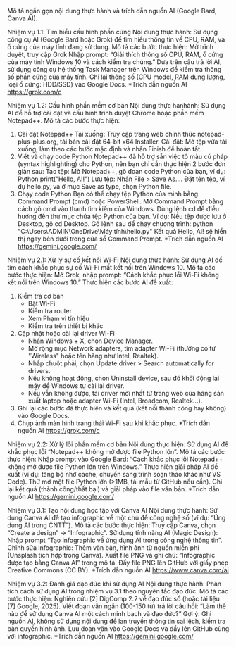 Mô tả ngắn gọn nội dung thực hành và trích dẫn nguồn AI (Google Bard, Canva AI).


Nhiệm vụ 1.1: Tìm hiểu cấu hình phần cứng
Nội dung thực hành: Sử dụng công cụ AI (Google Bard hoặc Grok) để tìm hiểu thông tin về CPU, RAM, và ổ cứng của máy tính đang sử dụng.
Mô tả các bước thực hiện:
Mở trình duyệt, truy cập Grok
Nhập prompt: “Giải thích thông số CPU, RAM, ổ cứng của máy tính Windows 10 và cách kiểm tra chúng.”
Dựa trên câu trả lời AI, sử dụng công cụ hệ thống Task Manager trên Windows để kiểm tra thông số phần cứng của máy tính.
Ghi lại thông số (CPU model, RAM dung lượng, loại ổ cứng: HDD/SSD) vào Google Docs.
*Trích dẫn nguồn AI     https://grok.com/c

Nhiệm vụ 1.2: Cấu hình phần mềm cơ bản
Nội dung thực hànhành: Sử dụng AI để hỗ trợ cài đặt và cấu hình trình duyệt Chrome hoặc phần mềm Notepad++.
Mô tả các bước thực hiện:
1. Cài đặt Notepad++
Tải xuống: Truy cập trang web chính thức notepad-plus-plus.org, tải bản cài đặt 64-bit x64 Installer.
Cài đặt: Mở tệp vừa tải xuống, làm theo các bước mặc định và nhấn Finish để hoàn tất.
2. Viết và chạy code Python
Notepad++ đã hỗ trợ sẵn việc tô màu cú pháp (syntax highlighting) cho Python, nên bạn chỉ cần thực hiện 2 bước đơn giản sau:
Tạo tệp: Mở Notepad++, gõ đoạn code Python của bạn, ví dụ:
Python
print("Hello, AI!")
Lưu tệp: Nhấn File > Save As.... Đặt tên tệp, ví dụ hello.py, và ở mục Save as type, chọn Python file.
3. Chạy code Python
Bạn có thể chạy tệp Python của mình bằng Command Prompt (cmd) hoặc PowerShell.
Mở Command Prompt bằng cách gõ cmd vào thanh tìm kiếm của Windows.
Dùng lệnh cd để điều hướng đến thư mục chứa tệp Python của bạn. Ví dụ: Nếu tệp được lưu ở Desktop, gõ cd Desktop.
Gõ lệnh sau để chạy chương trình:
python "C:\Users\ADMIN\OneDrive\Máy tính\hello.py"
Kết quả Hello, AI! sẽ hiển thị ngay bên dưới trong cửa sổ Command Prompt.
*Trích dẫn nguồn AI https://gemini.google.com/

Nhiệm vụ 2.1: Xử lý sự cố kết nối Wi-Fi
Nội dung thực hành: Sử dụng AI để tìm cách khắc phục sự cố Wi-Fi mất kết nối trên Windows 10.
Mô tả các bước thực hiện:
Mở Grok, nhập prompt: “Cách khắc phục lỗi Wi-Fi không kết nối trên Windows 10.”
Thực hiện các bước AI đề xuất: 
1. Kiểm tra cơ bản
   - Bật Wi-Fi
   -  Kiểm tra router
   -   Xem Phạm vi tín hiệu
   -    Kiểm tra trên thiết bị khác
2. Cập nhật hoặc cài lại driver Wi-Fi
   - Nhấn Windows + X, chọn Device Manager.
   -  Mở rộng mục Network adapters, tìm adapter Wi-Fi (thường có từ "Wireless" hoặc tên hãng như Intel, Realtek).
   -   Nhấp chuột phải, chọn Update driver > Search automatically for drivers.
   -   Nếu không hoạt động, chọn Uninstall device, sau đó khởi động lại máy để Windows tự cài lại driver.
   -    Nếu vẫn không được, tải driver mới nhất từ trang web của hãng sản xuất laptop hoặc adapter Wi-Fi (Intel, Broadcom, Realtek...).
3. Ghi lại các bước đã thực hiện và kết quả (kết nối thành công hay không) vào Google Docs.
4. Chụp ảnh màn hình trạng thái Wi-Fi sau khi khắc phục.
*Trích dẫn nguồn AI   https://grok.com/c

Nhiệm vụ 2.2: Xử lý lỗi phần mềm cơ bản
Nội dung thực hiện: Sử dụng AI để khắc phục lỗi “Notepad++ không mở được file Python lớn”.
Mô tả các bước thực hiện:
Nhập prompt vào Google Bard: “Cách khắc phục lỗi Notepad++ không mở được file Python lớn trên Windows.”
Thực hiện giải pháp AI đề xuất (ví dụ: tăng bộ nhớ cache, chuyển sang trình soạn thảo khác như VS Code).
Thử mở một file Python lớn (>1MB, tải mẫu từ GitHub nếu cần).
Ghi lại kết quả (thành công/thất bại) và giải pháp vào file văn bản.
*Trích dẫn nguồn AI  https://gemini.google.com/

Nhiệm vụ 3.1: Tạo nội dung học tập với Canva AI
Nội dung thực hành: Sử dụng Canva AI để tạo infographic về một chủ đề công nghệ số (ví dụ: “Ứng dụng AI trong CNTT”).
Mô tả các bước thực hiện:
Truy cập Canva, chọn “Create a design” → “Infographic”.
Sử dụng tính năng AI (Magic Design): Nhập prompt “Tạo infographic về ứng dụng AI trong công nghệ thông tin”.
Chỉnh sửa infographic: Thêm văn bản, hình ảnh từ nguồn miễn phí (Unsplash tích hợp trong Canva).
Xuất file PNG và ghi chú: “Infographic được tạo bằng Canva AI” trong mô tả.
Đẩy file PNG lên GitHub với giấy phép Creative Commons (CC BY).
*Trích dẫn nguồn AI https://www.canva.com/ai


Nhiệm vụ 3.2: Đánh giá đạo đức khi sử dụng AI
Nội dung thực hành: Phân tích cách sử dụng AI trong nhiệm vụ 3.1 theo nguyên tắc đạo đức.
Mô tả các bước thực hiện:
Nghiên cứu [2] DigComp 2.2 về đạo đức số (hoặc tài liệu [7] Google, 2025).
Viết đoạn văn ngắn (100-150 từ) trả lời câu hỏi: “Làm thế nào để sử dụng Canva AI một cách minh bạch và đạo đức?”
Gợi ý: Ghi nguồn AI, không sử dụng nội dung để lan truyền thông tin sai lệch, kiểm tra bản quyền hình ảnh.
Lưu đoạn văn vào Google Docs và đẩy lên GitHub cùng với infographic.
*Trích dẫn nguồn AI  https://gemini.google.com/

